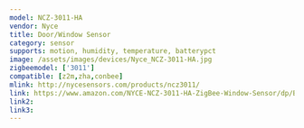 ```yaml
---
model: NCZ-3011-HA
vendor: Nyce
title: Door/Window Sensor
category: sensor
supports: motion, humidity, temperature, batterypct
image: /assets/images/devices/Nyce_NCZ-3011-HA.jpg
zigbeemodel: ['3011']
compatible: [z2m,zha,conbee]
mlink: http://nycesensors.com/products/ncz3011/
link: https://www.amazon.com/NYCE-NCZ-3011-HA-ZigBee-Window-Sensor/dp/B00WTE61FI
link2: 
link3: 
---
```

